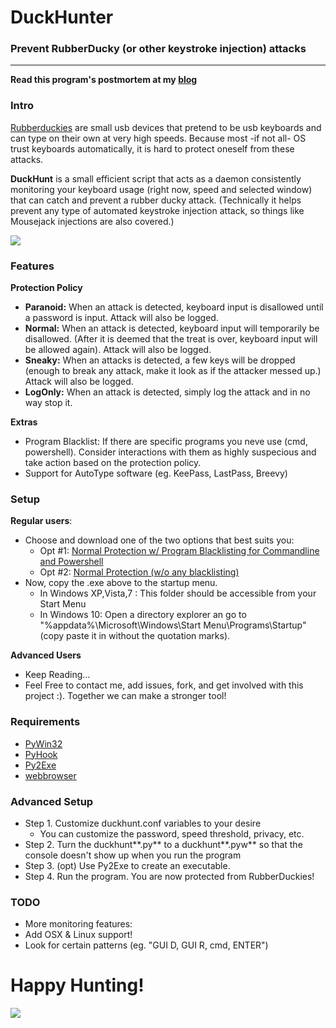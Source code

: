 <h1>DuckHunter</h1>
<h3>Prevent RubberDucky (or other keystroke injection) attacks</h3>
<hr>

**Read this program's postmortem at my [blog](http://konukoii.com/blog/2016/10/26/duckhunting-stopping-automated-keystroke-injection-attacks/)**

<h3>Intro</h3>

[Rubberduckies](https://hakshop.myshopify.com/products/usb-rubber-ducky-deluxe) are small usb devices that pretend to be usb keyboards and can type on their own at very high speeds. Because most -if not all- OS trust keyboards automatically, it is hard to protect oneself from these attacks.

**DuckHunt** is a small efficient script that acts as a daemon consistently monitoring your keyboard usage (right now, speed and selected window) that can catch and prevent a rubber ducky attack. (Technically it helps prevent any type of automated keystroke injection attack, so things like Mousejack injections are also covered.)

![](http://konukoii.com/blog/wp-content/uploads/2016/10/duckhunt-screenshot.png)

<h3>Features</h3>

**Protection Policy**
 - **Paranoid:** When an attack is detected, keyboard input is disallowed until a password is input. Attack will also be logged.
 - **Normal:** When an attack is detected, keyboard input will temporarily be disallowed. (After it is deemed that the treat is over, keyboard input will be allowed again). Attack will also be logged.
 - **Sneaky:** When an attacks is detected, a few keys will be dropped (enough to break any attack, make it look as if the attacker messed up.) Attack will also be logged.
 - **LogOnly:** When an attack is detected, simply log the attack and in no way stop it. 

**Extras**
 - Program Blacklist: If there are specific programs you neve use (cmd, powershell). Consider interactions with them as highly suspecious and take action based on the protection policy.
 - Support for AutoType software (eg. KeePass, LastPass, Breevy)
 
<h3>Setup</h3>

**Regular users**:
- Choose and download one of the two options that best suits you:
  -  Opt #1: [Normal Protection w/ Program Blacklisting for Commandline and Powershell](https://github.com/pmsosa/duckhunt/raw/master/builds/duckhunt.0.9.blacklist.exe)
  -  Opt #2: [Normal Protection (w/o any blacklisting)](https://github.com/pmsosa/duckhunt/raw/master/builds/duckhunt.0.9.exe)
- Now, copy the .exe above to the startup menu.
  -  In Windows XP,Vista,7 : This folder should be accessible from your Start Menu
  -  In Windows 10: Open a directory explorer an go to "%appdata%\Microsoft\Windows\Start Menu\Programs\Startup" (copy paste it in without the quotation marks).


**Advanced Users**
 - Keep Reading...
 - Feel Free to contact me, add issues, fork, and get involved with this project :). Together we can make a stronger tool!

<h3>Requirements</h3>
 
- [PyWin32](http://starship.python.net/~skippy/win32/Downloads.html)
- [PyHook](https://sourceforge.net/projects/pyhook/)
- [Py2Exe](http://py2exe.org/)
- [webbrowser](https://docs.python.org/2/library/webbrowser.html)




<h3>Advanced Setup</h3>

- Step 1. Customize duckhunt.conf variables to your desire
  -  You can customize the password, speed threshold, privacy, etc.
- Step 2. Turn the duckhunt**.py** to a duckhunt**.pyw** so that the console doesn't show up when you run the program
- Step 3. (opt) Use Py2Exe to create an executable.
- Step 4. Run the program. You are now protected from RubberDuckies!

<h3>TODO</h3>

- More monitoring features: 
 - Add OSX & Linux support!
 - Look for certain patterns (eg. "GUI D, GUI R, cmd, ENTER")

 
 <h1>Happy Hunting!</h1>
 
![](http://konukoii.com/blog/wp-content/uploads/2016/10/duck-hunt.jpg)
